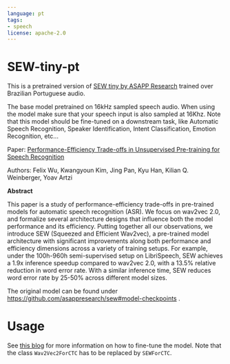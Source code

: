 ```yaml
---
language: pt
tags:
- speech
license: apache-2.0
---
```


# SEW-tiny-pt

This is a pretrained version of [SEW tiny by ASAPP Research](https://github.com/asappresearch/sew) trained over Brazilian Portuguese audio.

The base model pretrained on 16kHz sampled speech audio. When using the model make sure that your speech input is also sampled at 16Khz. Note that this model should be fine-tuned on a downstream task, like Automatic Speech Recognition, Speaker Identification, Intent Classification, Emotion Recognition, etc...

Paper: [Performance-Efficiency Trade-offs in Unsupervised Pre-training for Speech Recognition](https://arxiv.org/abs/2109.06870)

Authors: Felix Wu, Kwangyoun Kim, Jing Pan, Kyu Han, Kilian Q. Weinberger, Yoav Artzi

**Abstract**

This paper is a study of performance-efficiency trade-offs in pre-trained models for automatic speech recognition (ASR). We focus on wav2vec 2.0, and formalize several architecture designs that influence both the model performance and its efficiency. Putting together all our observations, we introduce SEW (Squeezed and Efficient Wav2vec), a pre-trained model architecture with significant improvements along both performance and efficiency dimensions across a variety of training setups. For example, under the 100h-960h semi-supervised setup on LibriSpeech, SEW achieves a 1.9x inference speedup compared to wav2vec 2.0, with a 13.5% relative reduction in word error rate. With a similar inference time, SEW reduces word error rate by 25-50% across different model sizes.

The original model can be found under https://github.com/asappresearch/sew#model-checkpoints .

# Usage

See [this blog](https://huggingface.co/blog/fine-tune-wav2vec2-english) for more information on how to fine-tune the model. Note that the class `Wav2Vec2ForCTC` has to be replaced by `SEWForCTC`.
